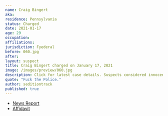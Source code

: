 ```yaml
---
name: Craig Bingert
aka:
residence: Pennsylvania
status: Charged
date: 2021-01-17
age: 29
occupation:
affiliations:
jurisdiction: Fyederal
before: 060.jpg
after:
layout: suspect
title: Craig Bingert charged on January 17, 2021
image: /images/preview/060.jpg
description: Click for latest case details. Suspects considered innocent until proven guilty.
quote: "Fuck the Police."
author: seditiontrack
published: true
---
```


- [News Report](https://www.mcall.com/news/pennsylvania/capitol-ideas/mc-nws-pa-slatington-man-craig-bingert-arrest-capitol-riots-20210118-zit2jmr6wjarri4gegtaqq5ray-story.html)
- [Affidavit](https://assets.documentcloud.org/documents/20458362/bingert-affidavit.pdf)
